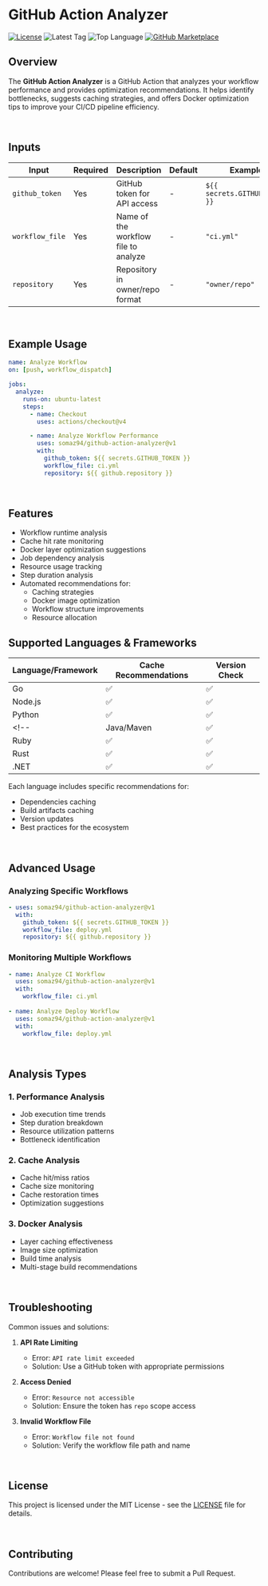 # GitHub Action Analyzer

[![License](https://img.shields.io/github/license/somaz94/github-action-analyzer)](https://github.com/somaz94/github-action-analyzer)
![Latest Tag](https://img.shields.io/github/v/tag/somaz94/github-action-analyzer)
![Top Language](https://img.shields.io/github/languages/top/somaz94/github-action-analyzer?color=green&logo=go&logoColor=b)
[![GitHub Marketplace](https://img.shields.io/badge/Marketplace-GitHub%20Action%20Analyzer-blue?logo=github)](https://github.com/marketplace/actions/github-action-analyzer)

## Overview

The **GitHub Action Analyzer** is a GitHub Action that analyzes your workflow performance and provides optimization recommendations. It helps identify bottlenecks, suggests caching strategies, and offers Docker optimization tips to improve your CI/CD pipeline efficiency.

<br/>

## Inputs

| Input           | Required | Description                                    | Default | Example                |
|----------------|----------|------------------------------------------------|---------|------------------------|
| `github_token` | Yes      | GitHub token for API access                    | -       | `${{ secrets.GITHUB_TOKEN }}` |
| `workflow_file`| Yes      | Name of the workflow file to analyze          | -       | `"ci.yml"`            |
| `repository`   | Yes      | Repository in owner/repo format               | -       | `"owner/repo"`        |

<br/>

## Example Usage

```yaml
name: Analyze Workflow
on: [push, workflow_dispatch]

jobs:
  analyze:
    runs-on: ubuntu-latest
    steps:
      - name: Checkout
        uses: actions/checkout@v4

      - name: Analyze Workflow Performance
        uses: somaz94/github-action-analyzer@v1
        with:
          github_token: ${{ secrets.GITHUB_TOKEN }}
          workflow_file: ci.yml
          repository: ${{ github.repository }}
```

<br/>

## Features

- Workflow runtime analysis
- Cache hit rate monitoring
- Docker layer optimization suggestions
- Job dependency analysis
- Resource usage tracking
- Step duration analysis
- Automated recommendations for:
  - Caching strategies
  - Docker image optimization
  - Workflow structure improvements
  - Resource allocation

## Supported Languages & Frameworks

| Language/Framework | Cache Recommendations | Version Check |
|-------------------|----------------------|---------------|
| Go                | ✅                   | ✅            |
| Node.js          | ✅                   | ✅            |
| Python           | ✅                   | ✅            |
<!-- | Java/Maven       | ✅                   | ✅            |
| Ruby             | ✅                   | ✅            |
| Rust             | ✅                   | ✅            |
| .NET             | ✅                   | ✅            | -->

Each language includes specific recommendations for:
- Dependencies caching
- Build artifacts caching
- Version updates
- Best practices for the ecosystem

<br/>

## Advanced Usage

### Analyzing Specific Workflows

```yaml
- uses: somaz94/github-action-analyzer@v1
  with:
    github_token: ${{ secrets.GITHUB_TOKEN }}
    workflow_file: deploy.yml
    repository: ${{ github.repository }}
```

### Monitoring Multiple Workflows

```yaml
- name: Analyze CI Workflow
  uses: somaz94/github-action-analyzer@v1
  with:
    workflow_file: ci.yml
    
- name: Analyze Deploy Workflow
  uses: somaz94/github-action-analyzer@v1
  with:
    workflow_file: deploy.yml
```

<br/>

## Analysis Types

### 1. Performance Analysis
- Job execution time trends
- Step duration breakdown
- Resource utilization patterns
- Bottleneck identification

### 2. Cache Analysis
- Cache hit/miss ratios
- Cache size monitoring
- Cache restoration times
- Optimization suggestions

### 3. Docker Analysis
- Layer caching effectiveness
- Image size optimization
- Build time analysis
- Multi-stage build recommendations

<br/>

## Troubleshooting

Common issues and solutions:

1. **API Rate Limiting**
   - Error: `API rate limit exceeded`
   - Solution: Use a GitHub token with appropriate permissions

2. **Access Denied**
   - Error: `Resource not accessible`
   - Solution: Ensure the token has `repo` scope access

3. **Invalid Workflow File**
   - Error: `Workflow file not found`
   - Solution: Verify the workflow file path and name

<br/>

## License

This project is licensed under the MIT License - see the [LICENSE](LICENSE) file for details.

<br/>

## Contributing

Contributions are welcome! Please feel free to submit a Pull Request.